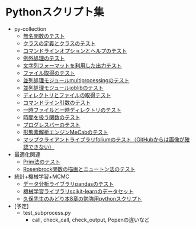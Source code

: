 # Pythonスクリプト集

* py-collection
	* [無名関数のテスト](./test_lambda.py)
	* [クラスの定義とクラスのテスト](./test_class.py)
	* [コマンドラインオプションとヘルプのテスト](./test_argparse.py)
	* [例外処理のテスト](./test_assert.py)
	* [文字列フォーマットを利用した出力テスト](./test_format.py)
	* [ファイル取得のテスト](./test_glob.py)
	* [並列処理モジュールmultiprocessingのテスト](test_multiprocessing.py)
	* [並列処理モジュールjoblibのテスト](./test_joblib.py)
	* [ディレクトリとファイルの取得テスト](./test_os_walk.py)
	* [コマンドライン引数のテスト](./test_sys_args.py)
	* [一時ファイルと一時ディレクトリのテスト](./test_tempfile.py)
	* [時間を扱う関数のテスト](./test_time.py)
	* [プログレスバーのテスト](./test_tqdm.py)
	* [形態素解析エンジンMeCabのテスト](./test_mecab.py)
	* [マップクライアントライブラリfoliumのテスト（GitHubからは画像が確認できない）](./test_folium.ipynb)
* 最適化関連
	* [Prim法のテスト](./test_prim.py)
	* [Rosenbrock関数の描画とニュートン法のテスト](./rosenbrock.ipynb)
* 統計+機械学習+MCMC
	* [データ分析ライブラリpandasのテスト](./test_pandas.ipynb)
	* [機械学習ライブラリscikit-learnのデータセット](./sklearn_load_data.ipynb)
	* [久保先生のみどり本8章の勉強用pythonスクリプト](./kubo8.ipynb)
* [予定]
	* test_subprocess.py
		* call, check_call, check_output, Popenの違いなど
